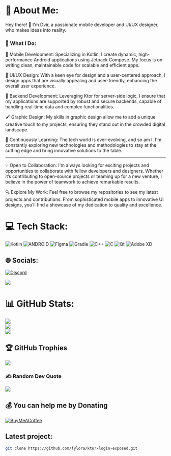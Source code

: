 # 💫 About Me:

 Hey there! 👋
 I'm Dvir, a passionate mobile developer and UI/UX designer, who makes ideas into reality.

### 🚀 What I Do:

📱 Mobile Development: Specializing in Kotlin, I create dynamic, high-performance Android applications using Jetpack Compose. My focus is on writing clean, maintainable code for scalable and efficient apps.

🎨 UI/UX Design: With a keen eye for design and a user-centered approach, I design apps that are visually appealing and user-friendly, enhancing the overall user experience.

💾 Backend Development: Leveraging Ktor for server-side logic, I ensure that my applications are supported by robust and secure backends, capable of handling real-time data and complex functionalities.

🖌️ Graphic Design: My skills in graphic design allow me to add a unique creative touch to my projects, ensuring they stand out in the crowded digital landscape.

🌱 Continuously Learning: The tech world is ever-evolving, and so am I. I'm constantly exploring new technologies and methodologies to stay at the cutting edge and bring innovative solutions to the table.

---

💡 Open to Collaboration: I'm always looking for exciting projects and opportunities to collaborate with fellow developers and designers. Whether it’s contributing to open-source projects or teaming up for a new venture, I believe in the power of teamwork to achieve remarkable results.

🔍 Explore My Work: Feel free to browse my repositories to see my latest projects and contributions. From sophisticated mobile apps to innovative UI designs, you’ll find a showcase of my dedication to quality and excellence.

# 💻 Tech Stack:
![Kotlin](https://img.shields.io/badge/kotlin-%230095D5.svg?style=for-the-badge&logo=kotlin&logoColor=white) ![ANDROID](https://img.shields.io/badge/android-%2320232a.svg?style=for-the-badge&logo=android&logoColor=%a4c639) ![Figma](https://img.shields.io/badge/figma-%23F24E1E.svg?style=for-the-badge&logo=figma&logoColor=white) ![Gradle](https://img.shields.io/badge/Gradle-02303A.svg?style=for-the-badge&logo=Gradle&logoColor=white) ![C++](https://img.shields.io/badge/c++-%2300599C.svg?style=for-the-badge&logo=c%2B%2B&logoColor=white) ![C](https://img.shields.io/badge/c-%2300599C.svg?style=for-the-badge&logo=c&logoColor=white) ![Qt](https://img.shields.io/badge/Qt-%23217346.svg?style=for-the-badge&logo=Qt&logoColor=white) ![Adobe XD](https://img.shields.io/badge/Adobe%20XD-470137?style=for-the-badge&logo=Adobe%20XD&logoColor=#FF61F6)

## 🌐 Socials:
[![Discord](https://img.shields.io/badge/Discord-%237289DA.svg?logo=discord&logoColor=white)](https://discord.gg/https://discord.gg/HMXtmRfQQw) 

[![](https://visitcount.itsvg.in/api?id=fylora&icon=0&color=0)](https://visitcount.itsvg.in)

# 📊 GitHub Stats:
![](https://github-readme-stats.vercel.app/api?username=fylora&theme=dark&hide_border=false&include_all_commits=false&count_private=false)<br/>
![](https://github-readme-streak-stats.herokuapp.com/?user=fylora&theme=dark&hide_border=false)<br/>
![](https://github-readme-stats.vercel.app/api/top-langs/?username=fylora&theme=dark&hide_border=false&include_all_commits=true&count_private=false&layout=compact)

## 🏆 GitHub Trophies
![](https://github-profile-trophy.vercel.app/?username=fylora&theme=radical&no-frame=false&no-bg=true&margin-w=4)

### ✍️ Random Dev Quote
![](https://quotes-github-readme.vercel.app/api?type=horizontal&theme=radical)

## 💰 You can help me by Donating
[![BuyMeACoffee](https://img.shields.io/badge/Buy%20Me%20a%20Coffee-ffdd00?style=for-the-badge&logo=buy-me-a-coffee&logoColor=black)](https://buymeacoffee.com/bidbidapps) 

## Latest project:
```bash
git clone https://github.com/fylora/ktor-login-exposed.git
``` 
